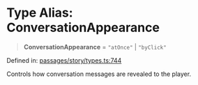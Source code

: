 # Type Alias: ConversationAppearance

> **ConversationAppearance** = `"atOnce"` \| `"byClick"`

Defined in: [passages/story/types.ts:744](https://github.com/laruss/react-text-game/blob/5d1b7f722e0508dc7727e83f20112624d7c139f7/packages/core/src/passages/story/types.ts#L744)

Controls how conversation messages are revealed to the player.
